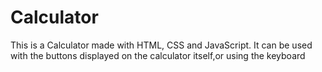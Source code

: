 # Calculator
This is a Calculator made with HTML, CSS and JavaScript.
It can be used with the buttons displayed on the calculator itself,or using the keyboard